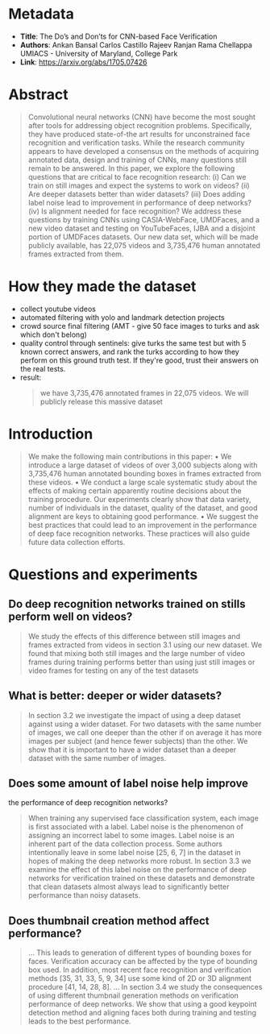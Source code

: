 # Metadata
* **Title**: The Do’s and Don’ts for CNN-based Face Verification
* **Authors**: Ankan Bansal Carlos Castillo Rajeev Ranjan Rama Chellappa
UMIACS - 
University of Maryland, College Park
* **Link**: https://arxiv.org/abs/1705.07426

# Abstract
>Convolutional neural networks (CNN) have become the most sought after tools for addressing object recognition problems. Specifically, they have produced state-of-the art results for unconstrained face recognition and verification tasks. While the research community appears to have developed a consensus on the methods of acquiring annotated data, design and training of CNNs, many questions still remain to be answered. In this paper, we explore the following questions that are critical to face recognition research: (i) Can we train on still images and expect the systems to work on videos? (ii) Are deeper datasets better than wider datasets? (iii) Does adding label noise lead to improvement in performance of deep networks? (iv) Is alignment needed for face recognition? We address these questions by training CNNs using CASIA-WebFace, UMDFaces, and a new video dataset and testing on YouTubeFaces, IJBA and a disjoint portion of UMDFaces datasets. Our new data set, which will be made publicly available, has 22,075 videos and 3,735,476 human annotated frames extracted from them.

# How they made the dataset
- collect youtube videos
- automated filtering with yolo and landmark detection projects
- crowd source final filtering (AMT - give 50 face images to turks and ask which don't belong)
- quality control through sentinels: give turks the same test but with 5 known correct answers, 
and rank the turks according to how they perform on this ground truth test. 
If they're good, trust their answers on the real tests.
- result: 
    > we have 3,735,476 annotated frames in 22,075 videos. We will
    publicly release this massive dataset
# Introduction
>We make the following main contributions in this paper:
• We introduce a large dataset of videos of over
3,000 subjects along with 3,735,476 human annotated
bounding boxes in frames extracted from these videos.
• We conduct a large scale systematic study about the
effects of making certain apparently routine decisions
about the training procedure. Our experiments clearly
show that data variety, number of individuals in the
dataset, quality of the dataset, and good alignment are
keys to obtaining good performance.
• We suggest the best practices that could lead to an improvement
in the performance of deep face recognition
networks. These practices will also guide future data
collection efforts.

# Questions and experiments
## Do deep recognition networks trained on stills perform well on videos?
> We study the effects of this difference between
still images and frames extracted from videos in section
3.1 using our new dataset. We found that mixing both
still images and the large number of video frames during
training performs better than using just still images or video
frames for testing on any of the test datasets
## What is better: deeper or wider datasets?
>In section 3.2 we investigate the impact of using a deep
dataset against using a wider dataset. For two datasets with
the same number of images, we call one deeper than the
other if on average it has more images per subject (and
hence fewer subjects) than the other. We show that it is
important to have a wider dataset than a deeper dataset with
the same number of images.

## Does some amount of label noise help improve
the performance of deep recognition
networks?
>When training any supervised face classification system,
each image is first associated with a label. Label noise is the
phenomenon of assigning an incorrect label to some images.
Label noise is an inherent part of the data collection process.
Some authors intentionally leave in some label noise [25, 6,
7] in the dataset in hopes of making the deep networks more
robust. In section 3.3 we examine the effect of this label
noise on the performance of deep networks for verification
trained on these datasets and demonstrate that clean datasets
almost always lead to significantly better performance than
noisy datasets.

## Does thumbnail creation method affect performance?
>... This leads to generation of different types
of bounding boxes for faces. Verification accuracy can
be affected by the type of bounding box used. In addition,
most recent face recognition and verification methods
[35, 31, 33, 5, 9, 34] use some kind of 2D or 3D alignment
procedure [41, 14, 28, 8]. ... In section 3.4 we study the consequences
of using different thumbnail generation methods
on verification performance of deep networks. We show
that using a good keypoint detection method and aligning
faces both during training and testing leads to the best performance.


